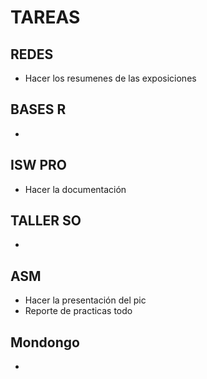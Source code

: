 
# TAREAS

## REDES
- Hacer los resumenes de las exposiciones

## BASES R
- 

## ISW PRO
- Hacer la documentación

## TALLER SO
- 

## ASM
- Hacer la presentación del pic
- Reporte de practicas todo

## Mondongo
- 

